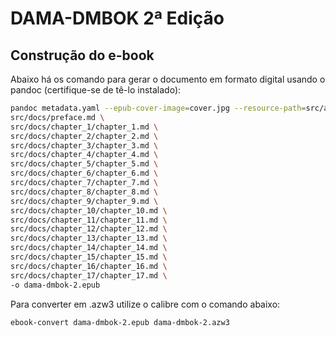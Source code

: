 # DAMA-DMBOK 2ª Edição

## Construção do e-book

Abaixo há os comando para gerar o documento em formato digital usando o pandoc (certifique-se de tê-lo instalado):

```sh
pandoc metadata.yaml --epub-cover-image=cover.jpg --resource-path=src/assets \
src/docs/preface.md \
src/docs/chapter_1/chapter_1.md \
src/docs/chapter_2/chapter_2.md \
src/docs/chapter_3/chapter_3.md \
src/docs/chapter_4/chapter_4.md \
src/docs/chapter_5/chapter_5.md \
src/docs/chapter_6/chapter_6.md \
src/docs/chapter_7/chapter_7.md \
src/docs/chapter_8/chapter_8.md \
src/docs/chapter_9/chapter_9.md \
src/docs/chapter_10/chapter_10.md \
src/docs/chapter_11/chapter_11.md \
src/docs/chapter_12/chapter_12.md \
src/docs/chapter_13/chapter_13.md \
src/docs/chapter_14/chapter_14.md \
src/docs/chapter_15/chapter_15.md \
src/docs/chapter_16/chapter_16.md \
src/docs/chapter_17/chapter_17.md \
-o dama-dmbok-2.epub
```

Para converter em .azw3 utilize o calibre com o comando abaixo:

```sh
ebook-convert dama-dmbok-2.epub dama-dmbok-2.azw3
```
